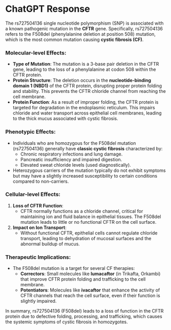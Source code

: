 # ChatGPT Response

The rs727504136 single nucleotide polymorphism (SNP) is associated with a known pathogenic mutation in the **CFTR** gene. Specifically, rs727504136 refers to the F508del (phenylalanine deletion at position 508) mutation, which is the most common mutation causing **cystic fibrosis (CF)**.

### Molecular-level Effects:
- **Type of Mutation**: The mutation is a 3-base pair deletion in the CFTR gene, leading to the loss of a phenylalanine at codon 508 within the CFTR protein.
- **Protein Structure**: The deletion occurs in the **nucleotide-binding domain 1 (NBD1)** of the CFTR protein, disrupting proper protein folding and stability. This prevents the CFTR chloride channel from reaching the cell membrane.
- **Protein Function**: As a result of improper folding, the CFTR protein is targeted for degradation in the endoplasmic reticulum. This impairs chloride and water transport across epithelial cell membranes, leading to the thick mucus associated with cystic fibrosis.

### Phenotypic Effects:
- Individuals who are homozygous for the F508del mutation (rs727504136) generally have **classic cystic fibrosis** characterized by:
  - Chronic respiratory infections and lung damage.
  - Pancreatic insufficiency and impaired digestion.
  - Elevated sweat chloride levels (used diagnostically).
- Heterozygous carriers of the mutation typically do not exhibit symptoms but may have a slightly increased susceptibility to certain conditions compared to non-carriers.

### Cellular-level Effects:
1. **Loss of CFTR Function**:
   - CFTR normally functions as a chloride channel, critical for maintaining ion and fluid balance in epithelial tissues. The F508del mutation leads to little or no functional CFTR on the cell surface.
2. **Impact on Ion Transport**:
   - Without functional CFTR, epithelial cells cannot regulate chloride transport, leading to dehydration of mucosal surfaces and the abnormal buildup of mucus.

### Therapeutic Implications:
- The F508del mutation is a target for several CF therapies:
  - **Correctors**: Small molecules like **lumacaftor** (in Trikafta, Orkambi) that improve CFTR protein folding and trafficking to the cell membrane.
  - **Potentiators**: Molecules like **ivacaftor** that enhance the activity of CFTR channels that reach the cell surface, even if their function is slightly impaired.

In summary, rs727504136 (F508del) leads to a loss of function in the CFTR protein due to defective folding, processing, and trafficking, which causes the systemic symptoms of cystic fibrosis in homozygotes.